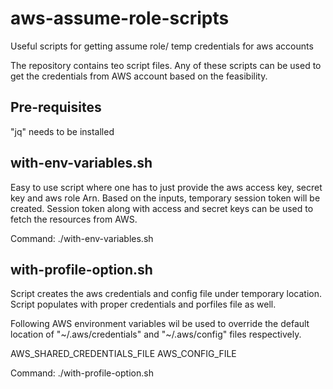 # aws-assume-role-scripts
Useful scripts for getting assume role/ temp credentials for aws accounts 

The repository contains teo script files. Any of these scripts can be used to get the credentials from AWS account based on the feasibility.

Pre-requisites
-----------------
"jq" needs to be installed


with-env-variables.sh 
---------------------
Easy to use script where one has to just provide the aws access key, secret key and aws role Arn. Based on the inputs, temporary session token will be created. Session token along with access and secret keys can be used to fetch the resources from AWS. 

Command:
./with-env-variables.sh

with-profile-option.sh
----------------------
Script creates the aws credentials and config file under temporary location. Script populates with proper credentials and porfiles file as well. 

Following AWS environment variables wil be used to override the default location of "~/.aws/credentials" and  "~/.aws/config" files respectively.

AWS_SHARED_CREDENTIALS_FILE
AWS_CONFIG_FILE

Command:
./with-profile-option.sh




